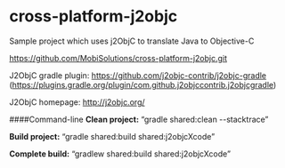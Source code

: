 # cross-platform-j2objc
Sample project which uses j2ObjC to translate Java to Objective-C


https://github.com/MobiSolutions/cross-platform-j2objc.git

J2ObjC gradle plugin: https://github.com/j2objc-contrib/j2objc-gradle (https://plugins.gradle.org/plugin/com.github.j2objccontrib.j2objcgradle)

J2ObjC homepage: http://j2objc.org/

####Command-line
__Clean project:__ “gradle shared:clean --stacktrace”

__Build project:__  “gradle shared:build shared:j2objcXcode”

__Complete build:__  “gradlew shared:build shared:j2objcXcode”
